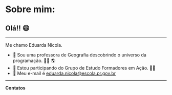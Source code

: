 # Sobre mim:

## Olá!! :smile: 
__________________________________________________________

Me chamo Eduarda Nicola.

- :small_orange_diamond: Sou uma professora de Geografia descobrindo o universo da programação. :teacher: :earth_americas:
- :small_orange_diamond: Estou participando do Grupo de Estudo Formadores em Ação. :student:
- :small_orange_diamond: Meu e-mail é eduarda.nicola@escola.pr.gov.br

__________________________________________________________

**Contatos**
 
 

<!---
eduardanic/eduardanic is a ✨ special ✨ repository because its `README.md` (this file) appears on your GitHub profile.
You can click the Preview link to take a look at your changes.
--->

